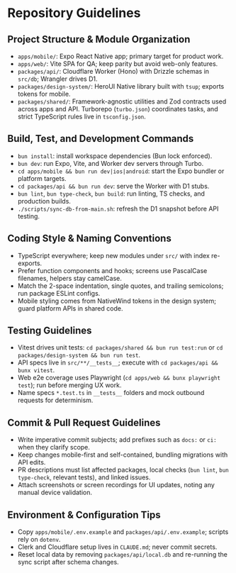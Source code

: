# Repository Guidelines

## Project Structure & Module Organization
- `apps/mobile/`: Expo React Native app; primary target for product work.
- `apps/web/`: Vite SPA for QA; keep parity but avoid web-only features.
- `packages/api/`: Cloudflare Worker (Hono) with Drizzle schemas in `src/db`; Wrangler drives D1.
- `packages/design-system/`: HeroUI Native library built with `tsup`; exports tokens for mobile.
- `packages/shared/`: Framework-agnostic utilities and Zod contracts used across apps and API.
Turborepo (`turbo.json`) coordinates tasks, and strict TypeScript rules live in `tsconfig.json`.

## Build, Test, and Development Commands
- `bun install`: install workspace dependencies (Bun lock enforced).
- `bun dev`: run Expo, Vite, and Worker dev servers through Turbo.
- `cd apps/mobile && bun run dev|ios|android`: start the Expo bundler or platform targets.
- `cd packages/api && bun run dev`: serve the Worker with D1 stubs.
- `bun lint`, `bun type-check`, `bun build`: run linting, TS checks, and production builds.
- `./scripts/sync-db-from-main.sh`: refresh the D1 snapshot before API testing.

## Coding Style & Naming Conventions
- TypeScript everywhere; keep new modules under `src/` with index re-exports.
- Prefer function components and hooks; screens use PascalCase filenames, helpers stay camelCase.
- Match the 2-space indentation, single quotes, and trailing semicolons; run package ESLint configs.
- Mobile styling comes from NativeWind tokens in the design system; guard platform APIs in shared code.

## Testing Guidelines
- Vitest drives unit tests: `cd packages/shared && bun run test:run` or `cd packages/design-system && bun run test`.
- API specs live in `src/**/__tests__`; execute with `cd packages/api && bunx vitest`.
- Web e2e coverage uses Playwright (`cd apps/web && bunx playwright test`); run before merging UX work.
- Name specs `*.test.ts` in `__tests__` folders and mock outbound requests for determinism.

## Commit & Pull Request Guidelines
- Write imperative commit subjects; add prefixes such as `docs:` or `ci:` when they clarify scope.
- Keep changes mobile-first and self-contained, bundling migrations with API edits.
- PR descriptions must list affected packages, local checks (`bun lint`, `bun type-check`, relevant tests), and linked issues.
- Attach screenshots or screen recordings for UI updates, noting any manual device validation.

## Environment & Configuration Tips
- Copy `apps/mobile/.env.example` and `packages/api/.env.example`; scripts rely on `dotenv`.
- Clerk and Cloudflare setup lives in `CLAUDE.md`; never commit secrets.
- Reset local data by removing `packages/api/local.db` and re-running the sync script after schema changes.
